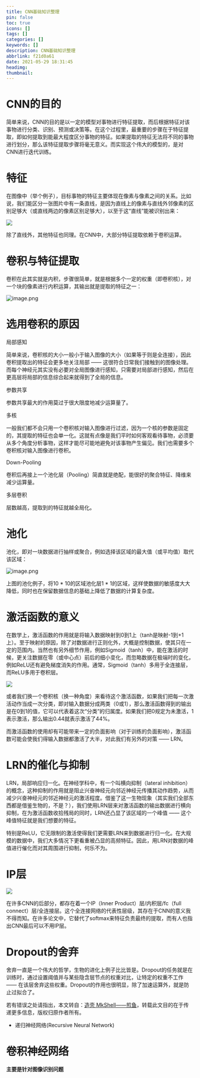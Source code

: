 ```yaml
---
title: CNN基础知识整理
pin: false
toc: true
icons: []
tags: []
categories: []
keywords: []
description: CNN基础知识整理
abbrlink: f21d0a61
date: 2021-05-29 18:31:45
headimg:
thumbnail:
---
```



# CNN的目的

简单来说，CNN的目的是以一定的模型对事物进行特征提取，而后根据特征对该事物进行分类、识别、预测或决策等。在这个过程里，最重要的步骤在于特征提取，即如何提取到能最大程度区分事物的特征。如果提取的特征无法将不同的事物进行划分，那么该特征提取步骤将毫无意义。而实现这个伟大的模型的，是对CNN进行迭代训练。


# 特征

在图像中（举个例子），目标事物的特征主要体现在像素与像素之间的关系。比如说，我们能区分一张图片中有一条直线，是因为直线上的像素与直线外邻像素的区别足够大（或直线两边的像素区别足够大），以至于这“直线”能被识别出来：

![](https://cdn.jsdelivr.net/gh/xzMhehe/StaticFile_CDN/static/img/20210530094815.png)

除了直线外，其他特征也同理。在CNN中，大部分特征提取依赖于卷积运算。

# 卷积与特征提取

卷积在此其实就是内积，步骤很简单，就是根据多个一定的权重（即卷积核），对一个块的像素进行内积运算，其输出就是提取的特征之一：



![image.png](https://source.mkshell.com/2016-09-02-14728212916756.gif)

# 选用卷积的原因

局部感知

简单来说，卷积核的大小一般小于输入图像的大小（如果等于则是全连接），因此卷积提取出的特征会更多地关注局部 —— 这很符合日常我们接触到的图像处理。而每个神经元其实没有必要对全局图像进行感知，只需要对局部进行感知，然后在更高层将局部的信息综合起来就得到了全局的信息。

参数共享

参数共享最大的作用莫过于很大限度地减少运算量了。

多核

一般我们都不会只用一个卷积核对输入图像进行过滤，因为一个核的参数是固定的，其提取的特征也会单一化。这就有点像是我们平时如何客观看待事物，必须要从多个角度分析事物，这样才能尽可能地避免对该事物产生偏见。我们也需要多个卷积核对输入图像进行卷积。

Down-Pooling

卷积后再接上一个池化层（Pooling）简直就是绝配，能很好的聚合特征、降维来减少运算量。

多层卷积

层数越高，提取到的特征就越全局化。

# 池化

池化，即对一块数据进行抽样或聚合，例如选择该区域的最大值（或平均值）取代该区域：


![image.png](https://source.mkshell.com/2016-09-02-14728222809788.gif)

上图的池化例子，将10 * 10的区域池化层1 * 1的区域，这样使数据的敏感度大大降低，同时也在保留数据信息的基础上降低了数据的计算复杂度。

# 激活函数的意义

在数学上，激活函数的作用就是将输入数据映射到0到1上（tanh是映射-1到+1上）。至于映射的原因，除了对数据进行正则化外，大概是控制数据，使其只在一定的范围内。当然也有另外细节作用，例如Sigmoid（tanh）中，能在激活的时候，更关注数据在零（或中心点）前后的细小变化，而忽略数据在极端时的变化，例如ReLU还有避免梯度消失的作用。通常，Sigmoid（tanh）多用于全连接层，而ReLU多用于卷积层。




![](https://cdn.jsdelivr.net/gh/xzMhehe/StaticFile_CDN/static/img/20210530095109.png)

或者我们换一个卷积核（换一种角度）来看待这个激活函数，如果我们把每一次激活动作当成一次分类，即对输入数据分成两类（0或1），那么激活函数得到的输出是在0到1的值，它可以代表着这次“分类”的归属度。如果我们把0规定为未激活，1表示激活，那么输出0.44就表示激活了44%。

而激活函数的使用却有可能带来一定的负面影响（对于训练的负面影响），激活函数可能会使我们得输入数据都激活了大半，对此我们有另外的对策 —— LRN。

# LRN的催化与抑制
LRN，局部响应归一化。在神经学科中，有一个叫横向抑制（lateral inhibition）的概念，这种抑制的作用就是阻止兴奋神经元向邻近神经元传播其动作趋势，从而减少兴奋神经元的邻近神经元的激活程度。借鉴了这一生物现象（其实我们全部东西都是借鉴生物的，不是？），我们使用LRN层来对激活函数的输出数据进行横向抑制，在为激活函数收拾残局的同时，LRN还凸显了该区域的一个峰值 —— 这个峰值特征就是我们想要的特征。

特别是ReLU，它无限制的激活使得我们更需要LRN来到数据进行归一化。在大规模的数据中，我们大多情况下更看重被凸显的高频特征。因此，用LRN对数据的峰值进行催化而对其周围进行抑制，何乐不为。

# IP层

![](https://cdn.jsdelivr.net/gh/xzMhehe/StaticFile_CDN/static/img/20210530095134.png)


在许多CNN的后部分，都存在着一个IP（Inner Product）层/内积层/fc（full connect）层/全连接层。这个全连接网络的代表性层级，其存在于CNN的意义我不得而知。在许多论文中，它替代了softmax来特征负责最终的提取，而有人也指出CNN最后可以不用IP层。

# Dropout的舍弃
舍弃一直是一个伟大的哲学，生物的进化上例子比比皆是。Dropout的任务就是在训练时，通过设置阈值并与某些隐含层节点的权重对比，让特定的权重不工作 —— 在该层舍弃这些权重。Dropout的作用也很明显，除了加速运算外，就是防止过拟合了。

若有错误之处请指出，本文转自：[造壳 MkShell——煎鱼](https://www.mkshell.com/thinking-about-cnn/)，转载此文目的在于传递更多信息，版权归原作者所有。
- 递归神经网络(Recursive Neural Network)


# 卷积神经网络
**主要是针对图像识别问题**


